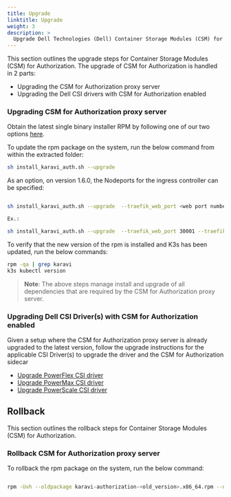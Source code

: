 ```yaml
---
title: Upgrade
linktitle: Upgrade 
weight: 3
description: >
  Upgrade Dell Technologies (Dell) Container Storage Modules (CSM) for Authorization
---
```


This section outlines the upgrade steps for Container Storage Modules (CSM) for Authorization.  The upgrade of CSM for Authorization is handled in 2 parts:
- Upgrading the CSM for Authorization proxy server
- Upgrading the Dell CSI drivers with CSM for Authorization enabled

### Upgrading CSM for Authorization proxy server

Obtain the latest single binary installer RPM by following one of our two options [here](../deployment/#single-binary-installer).

To update the rpm package on the system, run the below command from within the extracted folder:

```bash
sh install_karavi_auth.sh --upgrade
```

As an option, on version 1.6.0, the Nodeports for the ingress controller can be specified:

```bash

sh install_karavi_auth.sh --upgrade  --traefik_web_port <web port number> --traefik_websecure_port <websecure port number>

Ex.:

sh install_karavi_auth.sh --upgrade  --traefik_web_port 30001 --traefik_websecure_port 30002
```

To verify that the new version of the rpm is installed and K3s has been updated, run the below commands:

```bash
rpm -qa | grep karavi
k3s kubectl version
``` 

>__Note__: The above steps manage install and upgrade of all dependencies that are required by the CSM for Authorization proxy server. 

### Upgrading Dell CSI Driver(s) with CSM for Authorization enabled

Given a setup where the CSM for Authorization proxy server is already upgraded to the latest version, follow the upgrade instructions for the applicable CSI Driver(s) to upgrade the driver and the CSM for Authorization sidecar

- [Upgrade PowerFlex CSI driver](../../csidriver/upgradation/drivers/powerflex/)
- [Upgrade PowerMax CSI driver](../../csidriver/upgradation/drivers/powermax/)
- [Upgrade PowerScale CSI driver](../../csidriver/upgradation/drivers/isilon/)

## Rollback

This section outlines the rollback steps for Container Storage Modules (CSM) for Authorization.
### Rollback CSM for Authorization proxy server

To rollback the rpm package on the system, run the below command:

```bash

rpm -Uvh --oldpackage karavi-authorization-<old_version>.x86_64.rpm --nopreun --nopostun
```